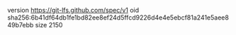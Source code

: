 version https://git-lfs.github.com/spec/v1
oid sha256:6b41df64db1fe1bd82ee8ef24d5ffcd9226d4e4e5ebcf81a241e5aee849b7ebb
size 2150
